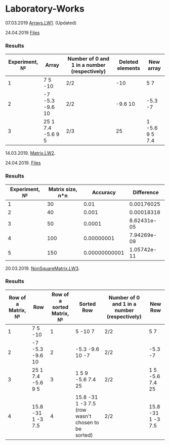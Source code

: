 # Laboratory-Works
07.03.2019 [Arrays.LW1](https://github.com/BorisPoloyko/Laboratory-Works/tree/master/Poloyko.2019.LW1). (Updated)

24.04.2019 [Files](https://github.com/BorisPoloyko/Laboratory-Works/tree/master/Poloyko.2019.Files/HW1.Sort)
### Results

| **Experiment, №** | **Array** |**Number of 0 and 1 in a number (respectively)**|**Deleted elements**|**New array**|
| -------- | -------- | --------| --------|--------|
| 1 |7 5 -10 | 2/2 | -10 | 5 7 |
| 2 | -7 -5.3 -9.6 10 |   2/2 | -9.6 10 | -5.3 -7 |
| 3 | 25 1 7.4 -5.6 9 5 |   2/3 | 25 | 1 -5.6 9 5 7.4 |



14.03.2019. [Matrix.LW2](https://github.com/BorisPoloyko/Laboratory-Works/tree/master/Poloyko.2019.LW2).

24.04.2019. [Files](https://github.com/BorisPoloyko/Laboratory-Works/tree/master/Poloyko.2019.Files/HW2.Matrix)
### Results

| **Experiment, №** | **Matrix size, n*n** |**Accuracy**|**Difference**|
| -------- | -------- | --------| --------|
| 1 | 30 | 0.01 | 0.00176025|
| 2 | 40 | 0.001 |0.00018318|
| 3 | 50 | 0.0001 |8.62431e-05|
| 4 |100|0.00000001|7.94269e-09|
|5|150|0.00000000001| 1.05742e-11 |

20.03.2019. [NonSquareMatrix.LW3](https://github.com/BorisPoloyko/Laboratory-Works/tree/master/Poloyko.2019.LW3).
### Results

| **Row of a Matrix, №** | **Row** |**Row of a sorted Matrix, №**|**Sorted Row**|**Number of 0 and 1 in a number (respectively)**|**New Row**|
| -------- | -------- | --------| --------|--------|--------|
| 1 |7 5 -10 | 1 | 5 -10 7 | 2/2 | 5 7 |
| 2 | -7 -5.3 -9.6 10| 2 | -5.3 -9.6 10 -7 | 2/2 | -5.3 -7|
| 3 | 25 1 7.4 -5.6 9 5 | 3 | 1 5 9 -5.6 7.4 25 | 2/2 |1 5 -5.6 7.4 25|
| 4 | 15.8 -31 1 -3 7.5| 4 | 15.8 -31 1 -3 7.5 (row wasn't chosen to be sorted)|2/2|15.8 -31 1 -3 7.5|
